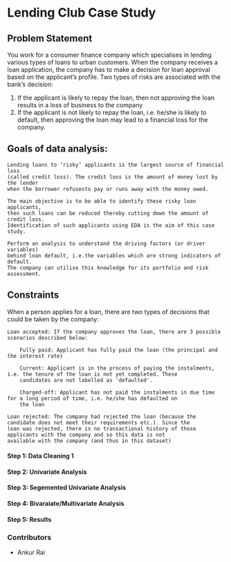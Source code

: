 # Lending Club Case Study

## Problem Statement

You work for a consumer finance company which specialises in lending various types of loans to urban customers. When the company receives a loan application, the company has to make a decision for loan approval based on the applicant’s profile. Two types of risks are associated with the bank’s decision:
1. If the applicant is likely to repay the loan, then not approving the loan results in a loss of business to the company
2. If the applicant is not likely to repay the loan, i.e. he/she is likely to default, then approving the loan may lead to a financial loss for the company.

## Goals of data analysis:  

``` 
Lending loans to ‘risky’ applicants is the largest source of financial loss
(called credit loss). The credit loss is the amount of money lost by the lender 
when the borrower refusesto pay or runs away with the money owed.  

The main objective is to be able to identify these risky loan applicants, 
then such loans can be reduced thereby cutting down the amount of credit loss. 
Identification of such applicants using EDA is the aim of this case study.   

Perform an analysis to understand the driving factors (or driver variables)
behind loan default, i.e.the variables which are strong indicators of default.  
The company can utilise this knowledge for its portfolio and risk assessment. 

```

## Constraints
When a person applies for a loan, there are two types of decisions that could be taken by the company:

    Loan accepted: If the company approves the loan, there are 3 possible scenarios described below:

        Fully paid: Applicant has fully paid the loan (the principal and the interest rate)

        Current: Applicant is in the process of paying the instalments, i.e. the tenure of the loan is not yet completed. These
        candidates are not labelled as 'defaulted'.
        
        Charged-off: Applicant has not paid the instalments in due time for a long period of time, i.e. he/she has defaulted on 
        the loan 

    Loan rejected: The company had rejected the loan (because the candidate does not meet their requirements etc.). Since the 
    loan was rejected, there is no transactional history of those applicants with the company and so this data is not 
    available with the company (and thus in this dataset)

#### Step 1: Data Cleaning 1  
#### Step 2: Univariate Analysis
#### Step 3: Segemented Univariate Analysis
#### Step 4: Bivaraiate/Multivariate Analysis
#### Step 5: Results   


### Contributors
- Ankur Rai
